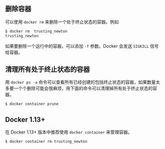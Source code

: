## 删除容器

可以使用 `docker rm` 来删除一个处于终止状态的容器。例如
```bash
$ docker rm  trusting_newton
trusting_newton
```
如果要删除一个运行中的容器，可以添加 `-f` 参数。Docker 会发送 `SIGKILL` 信号给容器。

## 清理所有处于终止状态的容器

用 `docker ps -a` 命令可以查看所有已经创建的包括终止状态的容器，如果数量太多要一个个删除可能会很麻烦，用下面的命令可以清理掉所有处于终止状态的容器。

```bash
$ docker container prune
```

## Docker 1.13+

在 Docker 1.13+ 版本中推荐使用 `docker container` 来管理容器。

```bash
$ docker container rm trusting_newton
```
